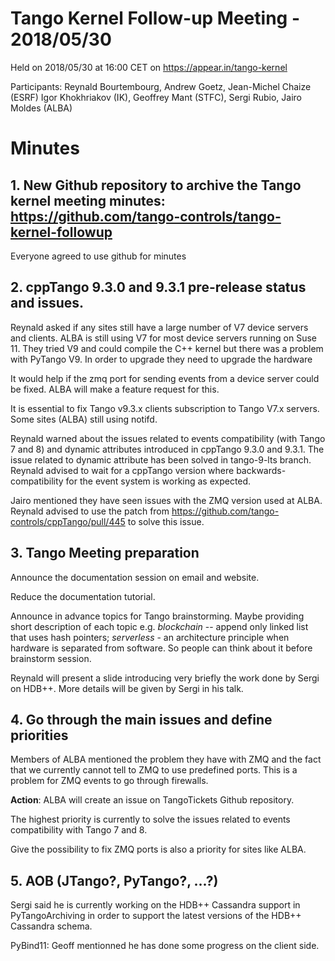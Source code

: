 # Tango Kernel Follow-up Meeting - 2018/05/30

Held on 2018/05/30 at 16:00 CET on https://appear.in/tango-kernel

Participants: Reynald Bourtembourg, Andrew Goetz, Jean-Michel Chaize (ESRF)
              Igor Khokhriakov (IK), Geoffrey Mant (STFC),
              Sergi Rubio, Jairo Moldes (ALBA)

# Minutes
## 1. New Github repository to archive the Tango kernel meeting minutes: https://github.com/tango-controls/tango-kernel-followup

Everyone agreed to use github for minutes

## 2. cppTango 9.3.0 and 9.3.1 pre-release status and issues.

Reynald asked if any sites still have a large number of V7 device servers and clients. ALBA is still using V7 for most device servers running on Suse 11. They tried V9 and could compile the C++ kernel but there was a problem with PyTango V9. In order to upgrade they need to upgrade the hardware

It would help if the zmq port for sending events from a device server could be fixed. ALBA will make a feature request for this.

It is essential to fix Tango v9.3.x clients subscription to Tango V7.x servers. Some sites (ALBA) still using notifd.

Reynald warned about the issues related to events compatibility (with Tango 7 and 8) and dynamic attributes introduced in cppTango 9.3.0 and 9.3.1. The issue related to dynamic attribute has been solved in tango-9-lts branch. Reynald advised to wait for a cppTango version where backwards-compatibility for the event system is working as expected.

Jairo mentioned they have seen issues with the ZMQ version used at ALBA. Reynald advised to use the patch from https://github.com/tango-controls/cppTango/pull/445 to solve this issue.

## 3. Tango Meeting preparation

Announce the documentation session on email and website.

Reduce the documentation tutorial.

Announce in advance topics for Tango brainstorming. Maybe providing short description of each topic e.g. *blockchain* -- append only linked list that uses hash pointers; *serverless* - an architecture principle when hardware is separated from software. So people can think about it before brainstorm session.

Reynald will present a slide introducing very briefly the work done by Sergi on HDB++. More details will be given by Sergi in his talk.

## 4. Go through the main issues and define priorities

Members of ALBA mentioned the problem they have with ZMQ and the fact that we currently cannot tell to ZMQ to use predefined ports. This is a problem for ZMQ events to go through firewalls.

**Action**: ALBA will create an issue on TangoTickets Github repository.

The highest priority is currently to solve the issues related to events compatibility with Tango 7 and 8.

Give the possibility to fix ZMQ ports is also a priority for sites like ALBA.

## 5. AOB (JTango?, PyTango?, ...?)

Sergi said he is currently working on the HDB++ Cassandra support in PyTangoArchiving in order to support the latest versions of the HDB++ Cassandra schema.

PyBind11: Geoff mentionned he has done some progress on the client side.
